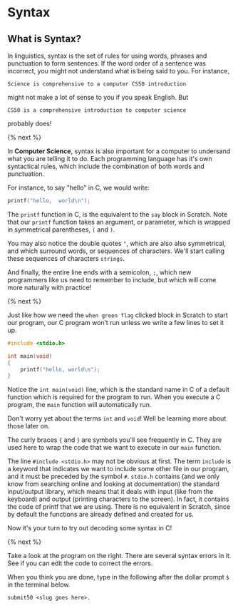 # Syntax

## What is Syntax?

In linguistics, syntax is the set of rules for using words, phrases and punctuation to form sentences. If the word order of a sentence was incorrect, you might not understand what is being said to you. For instance, 

```
Science is comprehensive to a computer CS50 introduction
```
might not make a lot of sense to you if you speak English. But

```
CS50 is a comprehensive introduction to computer science
```

probably does!

{% next %}

In **Computer Science**, syntax is also important for a computer to undersand what you are telling it to do. Each programming language has it's own syntactical rules, which include the combination of both words and punctuation. 

For instance, to say "hello" in C, we would write:

```c
printf("hello,  world\n");
```

The `printf` function in C, is the equivalent to the `say` block in Scratch. Note that our `printf` function takes an argument, or parameter, which is wrapped in symmetrical parentheses, `(` and `)`.

You may also notice the double quotes `"`, which are also also symmetrical, and which surround words, or sequences of characters. We'll start calling these sequences of characters `strings`.

And finally, the entire line ends with a semicolon, `;`, which new programmers like us need to remember to include, but which will come more naturally with practice!

{% next %}

Just like how we need the `when green flag` clicked block in Scratch to start our program, our C program won’t run unless we write a few lines to set it up.

```c
#include <stdio.h>

int main(void)
{
    printf("hello, world\n");
}
```

Notice the `int main(void)` line, which is the standard name in C of a default function which is required for the program to run. When you execute a C program, the `main` function will automatically run.

Don't worry yet about the terms `int` and `void`! Well be learning more about those later on. 

The curly braces `{` and `}` are symbols you'll see frequently in C. They are used here to wrap the code that we want to execute in our `main` function.

The line `#include <stdio.h>` may not be obvious at first. The term `include` is a keyword that indicates we want to include some other file in our program, and it must be preceded by the symbol `#`. `stdio.h` contains (and we only know from searching online and looking at documentation) the standard input/output library, which means that it deals with input (like from the keyboard) and output (printing characters to the screen). In fact, it contains the code of printf that we are using. There is no equivalent in Scratch, since by default the functions are already defined and created for us.

Now it's your turn to try out decoding some syntax in C!

{% next %}

Take a look at the program on the right. There are several syntax errors in it. See if you can edit the code to correct the errors.

When you think you are done, type in the following after the dollar prompt `$` in the terminal below.

```
submit50 <slug goes here>.
```





